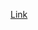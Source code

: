 <!--ts-->


<!-- Added by: gil_diy, at: Tue 22 Feb 2022 09:43:22 IST -->

<!--te-->

[Link](https://jojozhuang.github.io/tutorial/mathjax-cheat-sheet-for-mathematical-notation/)
